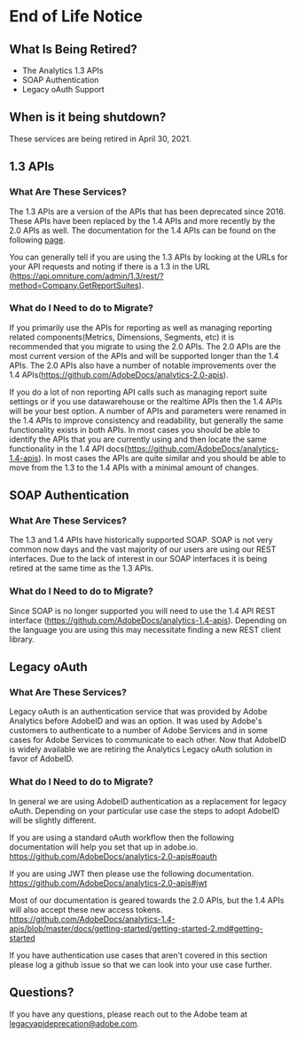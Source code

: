 # End of Life Notice

## What Is Being Retired?

* The Analytics 1.3 APIs
* SOAP Authentication
* Legacy oAuth Support

## When is it being shutdown?

These services are being retired in April 30, 2021.

## 1.3 APIs

### What Are These Services?

The 1.3 APIs are a version of the APIs that has been deprecated since 2016. These APIs have been replaced by the 1.4 APIs and more recently by the 2.0 APIs as well. The documentation for the 1.4 APIs can be found on the following [page](https://github.com/AdobeDocs/analytics-1.4-apis).

You can generally tell if you are using the 1.3 APIs by looking at the URLs for your API requests and noting if there is a 1.3 in the URL (https://api.omniture.com/admin/1.3/rest/?method=Company.GetReportSuites).

### What do I Need to do to Migrate?

If you primarily use the APIs for reporting as well as managing reporting related components(Metrics, Dimensions, Segments, etc) it is recommended that you migrate to using the 2.0 APIs. The 2.0 APIs are the most current version of the APIs and will be supported longer than the 1.4 APIs. The 2.0 APIs also have a number of notable improvements over the 1.4 APIs(https://github.com/AdobeDocs/analytics-2.0-apis).

If you do a lot of non reporting API calls such as managing report suite settings or if you use datawarehouse or the realtime APIs then the 1.4 APIs will be your best option. A number of APIs and parameters were renamed in the 1.4 APIs to improve consistency and readability, but generally the same functionality exists in both APIs. In most cases you should be able to identify the APIs that you are currently using and then locate the same functionality in the 1.4 API docs(https://github.com/AdobeDocs/analytics-1.4-apis). In most cases the APIs are quite similar and you should be able to move from the 1.3 to the 1.4 APIs with a minimal amount of changes.

## SOAP Authentication

### What Are These Services?

The 1.3 and 1.4 APIs have historically supported SOAP. SOAP is not very common now days and the vast majority of our users are using our REST interfaces. Due to the lack of interest in our SOAP interfaces it is being retired at the same time as the 1.3 APIs.

### What do I Need to do to Migrate?

Since SOAP is no longer supported you will need to use the 1.4 API REST interface (https://github.com/AdobeDocs/analytics-1.4-apis). Depending on the language you are using this may necessitate finding a new REST client library.

## Legacy oAuth

### What Are These Services?

Legacy oAuth is an authentication service that was provided by Adobe Analytics before AdobeID and was an option. It was used by Adobe's customers to authenticate to a number of Adobe Services and in some cases for Adobe Services to communicate to each other. Now that AdobeID is widely available we are retiring the Analytics Legacy oAuth solution in favor of AdobeID.

### What do I Need to do to Migrate?

In general we are using AdobeID authentication as a replacement for legacy oAuth. Depending on your particular use case the steps to adopt AdobeID will be slightly different.

If you are using a standard oAuth workflow then the following documentation will help you set that up in adobe.io. https://github.com/AdobeDocs/analytics-2.0-apis#oauth

If you are using JWT then please use the following documentation. https://github.com/AdobeDocs/analytics-2.0-apis#jwt

Most of our documentation is geared towards the 2.0 APIs, but the 1.4 APIs will also accept these new access tokens. https://github.com/AdobeDocs/analytics-1.4-apis/blob/master/docs/getting-started/getting-started-2.md#getting-started

If you have authentication use cases that aren't covered in this section please log a github issue so that we can look into your use case further.

## Questions?

If you have any questions, please reach out to the Adobe team at legacyapideprecation@adobe.com.
